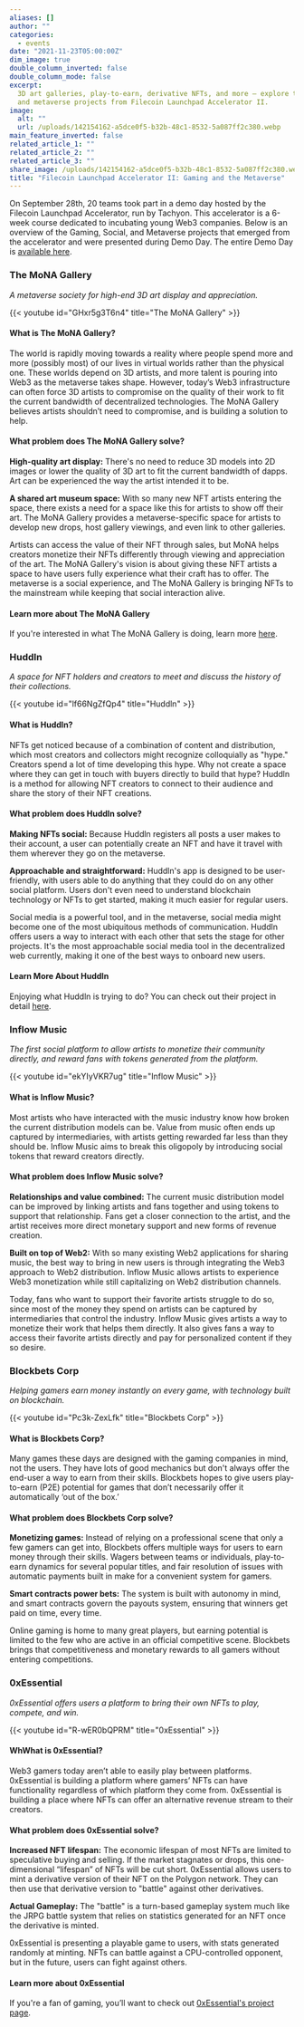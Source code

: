 ```yaml
---
aliases: []
author: ""
categories:
  - events
date: "2021-11-23T05:00:00Z"
dim_image: true
double_column_inverted: false
double_column_mode: false
excerpt:
  3D art galleries, play-to-earn, derivative NFTs, and more — explore the gaming
  and metaverse projects from Filecoin Launchpad Accelerator II.
image:
  alt: ""
  url: /uploads/142154162-a5dce0f5-b32b-48c1-8532-5a087ff2c380.webp
main_feature_inverted: false
related_article_1: ""
related_article_2: ""
related_article_3: ""
share_image: /uploads/142154162-a5dce0f5-b32b-48c1-8532-5a087ff2c380.webp
title: "Filecoin Launchpad Accelerator II: Gaming and the Metaverse"
---
```


On September 28th, 20 teams took part in a demo day hosted by the Filecoin Launchpad Accelerator, run by Tachyon. This accelerator is a 6-week course dedicated to incubating young Web3 companies. Below is an overview of the Gaming, Social, and Metaverse projects that emerged from the accelerator and were presented during Demo Day. The entire Demo Day is [available here](https://www.youtube.com/watch?v=XAu2Ydc-DcY&list=PL_0VrY55uV18I3tacudE5eXrEs-CZrcmd).

### The MoNA Gallery

_A metaverse society for high-end 3D art display and appreciation._

{{< youtube id="GHxr5g3T6n4" title="The MoNA Gallery" >}}

#### What is The MoNA Gallery?

The world is rapidly moving towards a reality where people spend more and more (possibly most) of our lives in virtual worlds rather than the physical one. These worlds depend on 3D artists, and more talent is pouring into Web3 as the metaverse takes shape. However, today’s Web3 infrastructure can often force 3D artists to compromise on the quality of their work to fit the current bandwidth of decentralized technologies. The MoNA Gallery believes artists shouldn’t need to compromise, and is building a solution to help.

#### What problem does The MoNA Gallery solve?

**High-quality art display:** There's no need to reduce 3D models into 2D images or lower the quality of 3D art to fit the current bandwidth of dapps. Art can be experienced the way the artist intended it to be.

**A shared art museum space:** With so many new NFT artists entering the space, there exists a need for a space like this for artists to show off their art. The MoNA Gallery provides a metaverse-specific space for artists to develop new drops, host gallery viewings, and even link to other galleries.

Artists can access the value of their NFT through sales, but MoNA helps creators monetize their NFTs differently through viewing and appreciation of the art. The MoNA Gallery's vision is about giving these NFT artists a space to have users fully experience what their craft has to offer. The metaverse is a social experience, and The MoNA Gallery is bringing NFTs to the mainstream while keeping that social interaction alive.

#### Learn more about The MoNA Gallery

If you're interested in what The MoNA Gallery is doing, learn more [here](https://www.mona.gallery/).

### Huddln

_A space for NFT holders and creators to meet and discuss the history of their collections._

{{< youtube id="lf66NgZfQp4" title="Huddln" >}}

#### What is Huddln?

NFTs get noticed because of a combination of content and distribution, which most creators and collectors might recognize colloquially as "hype." Creators spend a lot of time developing this hype. Why not create a space where they can get in touch with buyers directly to build that hype? Huddln is a method for allowing NFT creators to connect to their audience and share the story of their NFT creations.

#### What problem does Huddln solve?

**Making NFTs social:** Because Huddln registers all posts a user makes to their account, a user can potentially create an NFT and have it travel with them wherever they go on the metaverse.

**Approachable and straightforward:** Huddln's app is designed to be user-friendly, with users able to do anything that they could do on any other social platform. Users don't even need to understand blockchain technology or NFTs to get started, making it much easier for regular users.

Social media is a powerful tool, and in the metaverse, social media might become one of the most ubiquitous methods of communication. Huddln offers users a way to interact with each other that sets the stage for other projects. It's the most approachable social media tool in the decentralized web currently, making it one of the best ways to onboard new users.

#### Learn More About Huddln

Enjoying what Huddln is trying to do? You can check out their project in detail [here](https://www.huddln.io/).

### Inflow Music

_The first social platform to allow artists to monetize their community directly, and reward fans with tokens generated from the platform._

{{< youtube id="ekYIyVKR7ug" title="Inflow Music" >}}

#### What is Inflow Music?

Most artists who have interacted with the music industry know how broken the current distribution models can be. Value from music often ends up captured by intermediaries, with artists getting rewarded far less than they should be. Inflow Music aims to break this oligopoly by introducing social tokens that reward creators directly.

#### What problem does Inflow Music solve?

**Relationships and value combined:** The current music distribution model can be improved by linking artists and fans together and using tokens to support that relationship. Fans get a closer connection to the artist, and the artist receives more direct monetary support and new forms of revenue creation.

**Built on top of Web2:** With so many existing Web2 applications for sharing music, the best way to bring in new users is through integrating the Web3 approach to Web2 distribution. Inflow Music allows artists to experience Web3 monetization while still capitalizing on Web2 distribution channels.

Today, fans who want to support their favorite artists struggle to do so, since most of the money they spend on artists can be captured by intermediaries that control the industry. Inflow Music gives artists a way to monetize their work that helps them directly. It also gives fans a way to access their favorite artists directly and pay for personalized content if they so desire.

### Blockbets Corp

_Helping gamers earn money instantly on every game, with technology built on blockchain._

{{< youtube id="Pc3k-ZexLfk" title="Blockbets Corp" >}}

#### What is Blockbets Corp?

Many games these days are designed with the gaming companies in mind, not the users. They have lots of good mechanics but don't always offer the end-user a way to earn from their skills. Blockbets hopes to give users play-to-earn (P2E) potential for games that don’t necessarily offer it automatically ‘out of the box.’

#### What problem does Blockbets Corp solve?

**Monetizing games:** Instead of relying on a professional scene that only a few gamers can get into, Blockbets offers multiple ways for users to earn money through their skills. Wagers between teams or individuals, play-to-earn dynamics for several popular titles, and fair resolution of issues with automatic payments built in make for a convenient system for gamers.

**Smart contracts power bets:** The system is built with autonomy in mind, and smart contracts govern the payouts system, ensuring that winners get paid on time, every time.

Online gaming is home to many great players, but earning potential is limited to the few who are active in an official competitive scene. Blockbets brings that competitiveness and monetary rewards to all gamers without entering competitions.

### 0xEssential

_0xEssential offers users a platform to bring their own NFTs to play, compete, and win._

{{< youtube id="R-wER0bQPRM" title="0xEssential" >}}

#### **Wh**What is 0xEssential?

Web3 gamers today aren’t able to easily play between platforms. 0xEssential is building a platform where gamers’ NFTs can have functionality regardless of which platform they come from. 0xEssential is building a place where NFTs can offer an alternative revenue stream to their creators.

#### What problem does 0xEssential solve?

**Increased NFT lifespan:** The economic lifespan of most NFTs are limited to speculative buying and selling. If the market stagnates or drops, this one-dimensional “lifespan” of NFTs will be cut short. 0xEssential allows users to mint a derivative version of their NFT on the Polygon network. They can then use that derivative version to "battle" against other derivatives.

**Actual Gameplay:** The "battle" is a turn-based gameplay system much like the JRPG battle system that relies on statistics generated for an NFT once the derivative is minted.

0xEssential is presenting a playable game to users, with stats generated randomly at minting. NFTs can battle against a CPU-controlled opponent, but in the future, users can fight against others.

#### Learn more about 0xEssential

If you're a fan of gaming, you’ll want to check out [0xEssential's project page](https://0xessential.com/).

